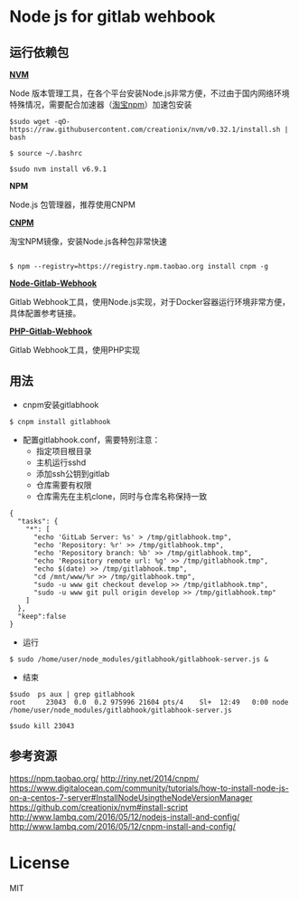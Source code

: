 # Node js for gitlab wehbook



## 运行依赖包

**[NVM](https://github.com/creationix/nvm)**

Node 版本管理工具，在各个平台安装Node.js非常方便，不过由于国内网络环境特殊情况，需要配合加速器（[淘宝npm](https://npm.taobao.org/mirrors/node)）加速包安装

```shell
$sudo wget -qO- https://raw.githubusercontent.com/creationix/nvm/v0.32.1/install.sh | bash

$ source ~/.bashrc

$sudo nvm install v6.9.1

```

**NPM**

Node.js 包管理器，推荐使用CNPM

**[CNPM](http://www.lambq.com/2016/05/12/cnpm-install-and-config/)**

淘宝NPM镜像，安装Node.js各种包非常快速

```shell

$ npm --registry=https://registry.npm.taobao.org install cnpm -g

```

[**Node-Gitlab-Webhook**](https://github.com/rolfn/node-gitlab-hook)

Gitlab Webhook工具，使用Node.js实现，对于Docker容器运行环境非常方便，具体配置参考链接。


**[PHP-Gitlab-Webhook](https://github.com/bravist/gitlab-webhook-php)**

Gitlab Webhook工具，使用PHP实现



## 用法

- cnpm安装gitlabhook

```shell
$ cnpm install gitlabhook
```

- 配置gitlabhook.conf，需要特别注意：
  - 指定项目根目录
  - 主机运行sshd 
  - 添加ssh公钥到gitlab
  - 仓库需要有权限
  -  仓库需先在主机clone，同时与仓库名称保持一致

```shell
{
  "tasks": {
    "*": [
      "echo 'GitLab Server: %s' > /tmp/gitlabhook.tmp",
      "echo 'Repository: %r' >> /tmp/gitlabhook.tmp",
      "echo 'Repository branch: %b' >> /tmp/gitlabhook.tmp",
      "echo 'Repository remote url: %g' >> /tmp/gitlabhook.tmp",
      "echo $(date) >> /tmp/gitlabhook.tmp",
      "cd /mnt/www/%r >> /tmp/gitlabhook.tmp", 
      "sudo -u www git checkout develop >> /tmp/gitlabhook.tmp",
      "sudo -u www git pull origin develop >> /tmp/gitlabhook.tmp"
    ]
  },
  "keep":false
}
```

- 运行

```shell
$ sudo /home/user/node_modules/gitlabhook/gitlabhook-server.js &
```

- 结束

```shell
$sudo  ps aux | grep gitlabhook
root     23043  0.0  0.2 975996 21604 pts/4    Sl+  12:49   0:00 node /home/user/node_modules/gitlabhook/gitlabhook-server.js

$sudo kill 23043
```



## 参考资源

https://npm.taobao.org/
http://riny.net/2014/cnpm/
https://www.digitalocean.com/community/tutorials/how-to-install-node-js-on-a-centos-7-server#InstallNodeUsingtheNodeVersionManager
https://github.com/creationix/nvm#install-script
http://www.lambq.com/2016/05/12/nodejs-install-and-config/
http://www.lambq.com/2016/05/12/cnpm-install-and-config/



# License

MIT
